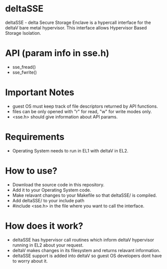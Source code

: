 # deltaSSE
deltaSSE - delta Secure Storage Enclave is a hypercall interface for the deltaV bare metal hypervisor. This interface allows Hypervisor Based Storage Isolation.
# API (param info in sse.h)
  + sse_fread()
  + sse_fwrite()
# Important Notes
  + guest OS must keep track of file descriptors returned by API functions.
  + files can be only opened with "r" for read, "w" for write modes only.
  + <sse.h> should give information about API params.
# Requirements
  + Operating System needs to run in EL1 with deltaV in EL2.
# How to use?
  + Download the source code in this repository.
  + Add it to your Operating System code.
  + Make relavant changes to your Makefile so that deltaSSE/ is compiled.
  + Add deltaSSE/ to your include path
  + #include <sse.h> in the file where you want to call the interface.

# How does it work?
  + deltaSSE has hypervisor call routines which inform deltaV hypervisor running in EL2 about your request.
  + deltaV makes changes in its filesystem and returns relavant information.
  + deltaSSE support is added into deltaV so guest OS developers dont have to worry about it.
